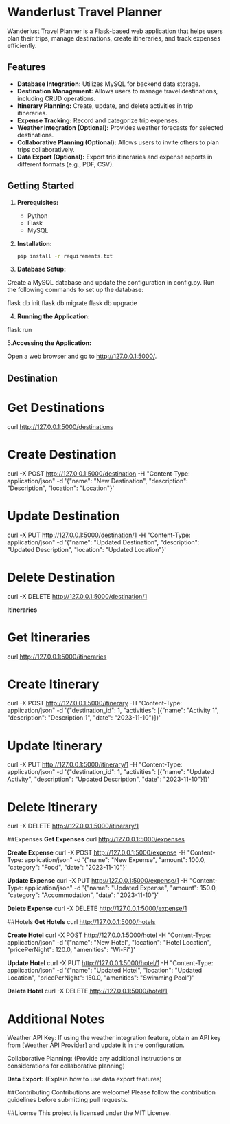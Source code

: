 # Wanderlust Travel Planner

Wanderlust Travel Planner is a Flask-based web application that helps users plan their trips, manage destinations, create itineraries, and track expenses efficiently.

## Features

- **Database Integration:** Utilizes MySQL for backend data storage.
- **Destination Management:** Allows users to manage travel destinations, including CRUD operations.
- **Itinerary Planning:** Create, update, and delete activities in trip itineraries.
- **Expense Tracking:** Record and categorize trip expenses.
- **Weather Integration (Optional):** Provides weather forecasts for selected destinations.
- **Collaborative Planning (Optional):** Allows users to invite others to plan trips collaboratively.
- **Data Export (Optional):** Export trip itineraries and expense reports in different formats (e.g., PDF, CSV).

## Getting Started

1. **Prerequisites:**
   - Python
   - Flask
   - MySQL

2. **Installation:**
   ```bash
   pip install -r requirements.txt
3. **Database Setup:**

Create a MySQL database and update the configuration in config.py.
Run the following commands to set up the database:


flask db init
flask db migrate
flask db upgrade

4. **Running the Application:**

flask run

5.**Accessing the Application:**

Open a web browser and go to http://127.0.0.1:5000/.

## Destination
# Get Destinations
curl http://127.0.0.1:5000/destinations

# Create Destination
curl -X POST http://127.0.0.1:5000/destination -H "Content-Type: application/json" -d '{"name": "New Destination", "description": "Description", "location": "Location"}'

# Update Destination
curl -X PUT http://127.0.0.1:5000/destination/1 -H "Content-Type: application/json" -d '{"name": "Updated Destination", "description": "Updated Description", "location": "Updated Location"}'

# Delete Destination
curl -X DELETE http://127.0.0.1:5000/destination/1


**Itineraries**
# Get Itineraries
curl http://127.0.0.1:5000/itineraries

# Create Itinerary
curl -X POST http://127.0.0.1:5000/itinerary -H "Content-Type: application/json" -d '{"destination_id": 1, "activities": [{"name": "Activity 1", "description": "Description 1", "date": "2023-11-10"}]}'

# Update Itinerary
curl -X PUT http://127.0.0.1:5000/itinerary/1 -H "Content-Type: application/json" -d '{"destination_id": 1, "activities": [{"name": "Updated Activity", "description": "Updated Description", "date": "2023-11-10"}]}'

# Delete Itinerary
curl -X DELETE http://127.0.0.1:5000/itinerary/1

##Expenses
**Get Expenses**
curl http://127.0.0.1:5000/expenses

**Create Expense**
curl -X POST http://127.0.0.1:5000/expense -H "Content-Type: application/json" -d '{"name": "New Expense", "amount": 100.0, "category": "Food", "date": "2023-11-10"}'

**Update Expense**
curl -X PUT http://127.0.0.1:5000/expense/1 -H "Content-Type: application/json" -d '{"name": "Updated Expense", "amount": 150.0, "category": "Accommodation", "date": "2023-11-10"}'

**Delete Expense**
curl -X DELETE http://127.0.0.1:5000/expense/1


##Hotels
**Get Hotels**
curl http://127.0.0.1:5000/hotels

**Create Hotel**
curl -X POST http://127.0.0.1:5000/hotel -H "Content-Type: application/json" -d '{"name": "New Hotel", "location": "Hotel Location", "pricePerNight": 120.0, "amenities": "Wi-Fi"}'

**Update Hotel**
curl -X PUT http://127.0.0.1:5000/hotel/1 -H "Content-Type: application/json" -d '{"name": "Updated Hotel", "location": "Updated Location", "pricePerNight": 150.0, "amenities": "Swimming Pool"}'

**Delete Hotel**
curl -X DELETE http://127.0.0.1:5000/hotel/1

# Additional Notes
Weather API Key:
If using the weather integration feature, obtain an API key from [Weather API Provider] and update it in the configuration.

Collaborative Planning:
(Provide any additional instructions or considerations for collaborative planning)

**Data Export:**
(Explain how to use data export features)

##Contributing
Contributions are welcome! Please follow the contribution guidelines before submitting pull requests.

##License
This project is licensed under the MIT License.
